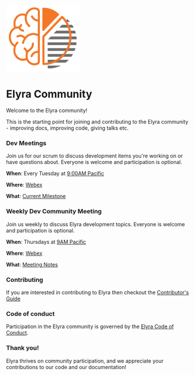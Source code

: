 <!--
{% comment %}
Copyright 2018-2023 Elyra Authors

Licensed under the Apache License, Version 2.0 (the "License");
you may not use this file except in compliance with the License.
You may obtain a copy of the License at

http://www.apache.org/licenses/LICENSE-2.0

Unless required by applicable law or agreed to in writing, software
distributed under the License is distributed on an "AS IS" BASIS,
WITHOUT WARRANTIES OR CONDITIONS OF ANY KIND, either express or implied.
See the License for the specific language governing permissions and
limitations under the License.
{% endcomment %}
-->

<img src="https://raw.githubusercontent.com/elyra-ai/elyra/main/packages/ui-components/style/icons/codait-piebrainlogo-jupyter-color.svg"
 alt="drawing" width="200"/>

# Elyra Community

Welcome to the Elyra community!

This is the starting point for joining and contributing to the Elyra community - improving docs,
improving code, giving talks etc.


### Dev Meetings
Join us for our scrum to discuss development items you're working on or have questions about. Everyone is welcome and participation is optional.

**When**: Every Tuesday at [9:00AM Pacific](https://www.thetimezoneconverter.com/?t=8%3A30%20am&tz=San%20Francisco&)

**Where**: [Webex](https://ibm.webex.com/meet/akchin)

**What**: [Current Milestone](https://github.com/elyra-ai/elyra/milestones)


### Weekly Dev Community Meeting 
Join us weekly to discuss Elyra development topics.  Everyone is welcome and participation is optional.

**When**: Thursdays at [9AM Pacific](https://www.thetimezoneconverter.com/?t=9%3A00%20am&tz=San%20Francisco&)

**Where**: [Webex](https://ibm.webex.com/meet/akchin)

**What**: [Meeting Notes](https://hackmd.io/SgvSqrWWR2248mCw2BZ5gg?both)


### Contributing

If you are interested in contributing to Elyra then checkout the [Contributor's Guide](CONTRIBUTING.md)

### Code of conduct

Participation in the Elyra community is governed by the [Elyra Code of Conduct](CODE_OF_CONDUCT.md).

### Thank you!

Elyra thrives on community participation, and we appreciate your contributions to our code and our documentation!

